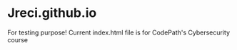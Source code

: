 # Jreci.github.io
For testing purpose! 
Current index.html file is for CodePath's Cybersecurity course
